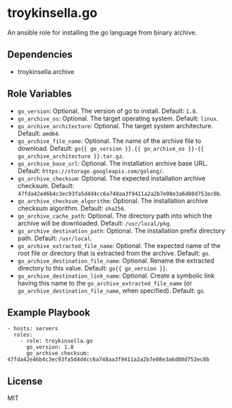 troykinsella.go
===============

An ansible role for installing the go language from binary archive.

Dependencies
------------

* troykinsella.archive

Role Variables
--------------

* `go_version`: Optional. The version of go to install. Default: `1.8`.
* `go_archive_os`: Optional. The target operating system. Default: `linux`.
* `go_archive_architecture`: Optional. The target system architecture. Default: `amd64`.
* `go_archive_file_name`: Optional. The name of the archive file to download. Default: `go{{ go_version }}.{{ go_archive_os }}-{{ go_archive_architecture }}.tar.gz`.
* `go_archive_base_url`: Optional. The installation archive base URL. Default: `https://storage.googleapis.com/golang/`.
* `go_archive_checksum`: Optional. The expected installation archive checksum. Default: `47fda42e46b4c3ec93fa5d4d4cc6a748aa3f9411a2a2b7e08e3a6d80d753ec8b`.
* `go_archive_checksum_algorithm`: Optional. The installation archive checksum algorithm. Default: `sha256`.
* `go_archive_cache_path`: Optional. The directory path into which the archive will be downloaded. Default: `/usr/local/pkg`.
* `go_archive_destination_path`: Optional. The installation prefix directory path. Default: `/usr/local`.
* `go_archive_extracted_file_name`: Optional. The expected name of the root file or directory that is extracted from the archive. Default: `go`.
* `go_archive_destination_file_name`: Optional. Rename the extracted directory to this value. Default: `go{{ go_version }}`.
* `go_archive_destination_link_name`: Optional. Create a symbolic link having this name to the `go_archive_extracted_file_name` (or `go_archive_destination_file_name`, when specified). Default: `go`.

Example Playbook
----------------

    - hosts: servers
      roles:
        - role: troykinsella.go
          go_version: 1.8
          go_archive_checksum: 47fda42e46b4c3ec93fa5d4d4cc6a748aa3f9411a2a2b7e08e3a6d80d753ec8b

License
-------

MIT

